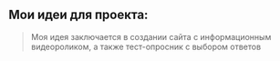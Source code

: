 ## Мои идеи для проекта:
> Моя идея заключается в создании сайта с информационным видеороликом, а также тест-опросник с выбором ответов
